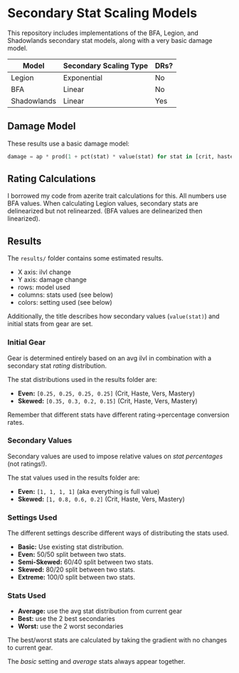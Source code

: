 # Secondary Stat Scaling Models

This repository includes implementations of the BFA, Legion, and Shadowlands
secondary stat models, along with a very basic damage model.


| Model | Secondary Scaling Type | DRs? |
|-------|------------------------|------|
| Legion | Exponential | No |
| BFA | Linear | No |
| Shadowlands | Linear | Yes |

## Damage Model

These results use a basic damage model:

```python
damage = ap * prod(1 + pct(stat) * value(stat) for stat in [crit, haste, vers, mastery])
```

## Rating Calculations

I borrowed my code from azerite trait calculations for this. All numbers use BFA values. When calculating Legion values, secondary stats are delinearized but not relinearzed. (BFA values are delinearized then linearized).

## Results

The `results/` folder contains some estimated results.

- X axis: ilvl change
- Y axis: damage change
- rows: model used
- columns: stats used (see below)
- colors: setting used (see below)

Additionally, the title describes how secondary values (`value(stat)`) and
initial stats from gear are set.

### Initial Gear

Gear is determined entirely based on an avg ilvl in combination with a secondary stat *rating* distribution.

The stat distributions used in the results folder are:

- **Even:** `[0.25, 0.25, 0.25, 0.25]` (Crit, Haste, Vers, Mastery)
- **Skewed:** `[0.35, 0.3, 0.2, 0.15]` (Crit, Haste, Vers, Mastery)

Remember that different stats have different rating->percentage conversion rates.

### Secondary Values

Secondary values are used to impose relative values on *stat percentages* (not ratings!).

The stat values used in the results folder are:

- **Even:** `[1, 1, 1, 1]` (aka everything is full value)
- **Skewed:** `[1, 0.8, 0.6, 0.2]` (Crit, Haste, Vers, Mastery)

### Settings Used

The different settings describe different ways of distributing the stats used.

- **Basic:** Use existing stat distribution.
- **Even:** 50/50 split between two stats.
- **Semi-Skewed:** 60/40 split between two stats.
- **Skewed:** 80/20 split between two stats.
- **Extreme:** 100/0 split between two stats.

### Stats Used

- **Average:** use the avg stat distribution from current gear
- **Best:** use the 2 best secondaries
- **Worst:** use the 2 worst secondaries

The best/worst stats are calculated by taking the gradient with no changes to current gear.

The *basic* setting and *average* stats always appear together.

